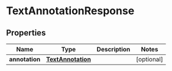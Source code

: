 
# TextAnnotationResponse

## Properties
Name | Type | Description | Notes
------------ | ------------- | ------------- | -------------
**annotation** | [**TextAnnotation**](TextAnnotation.md) |  |  [optional]



